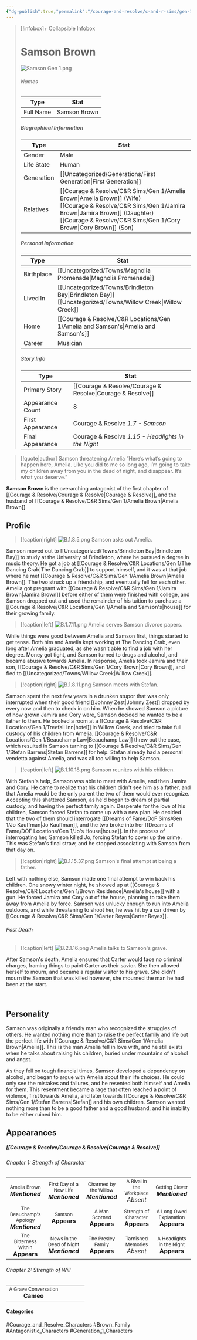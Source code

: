 ```yaml
---
{"dg-publish":true,"permalink":"/courage-and-resolve/c-and-r-sims/gen-1/samson-brown/"}
---
```


> [!infobox]+ Collapsible Infobox
> # Samson Brown
> ![Samson Gen 1.png](/img/user/Images/Sims/Samson%20Gen%201.png) 
> ###### Names 
> | Type | Stat | 
> | ---- | ---- | 
> | Full Name | Samson Brown | 
>
> ##### Biographical Information
> | Type | Stat | 
> | ---- | ---- | 
> | Gender | Male | 
> | Life State | Human |
> | Generation | [[Uncategorized/Generations/First Generation\|First Generation]] |
> | Relatives | [[Courage & Resolve/C&R Sims/Gen 1/Amelia Brown\|Amelia Brown]] (Wife)<br>[[Courage & Resolve/C&R Sims/Gen 1/Jamira Brown\|Jamira Brown]] (Daughter)<br>[[Courage & Resolve/C&R Sims/Gen 1/Cory Brown\|Cory Brown]] (Son)|
> 
> ##### Personal Information
> | Type | Stat | 
> | ---- | ---- | 
> | Birthplace | [[Uncategorized/Towns/Magnolia Promenade\|Magnolia Promenade]] | 
> | Lived In | [[Uncategorized/Towns/Brindleton Bay\|Brindleton Bay]] <br>[[Uncategorized/Towns/Willow Creek\|Willow Creek]]| 
> | Home | [[Courage & Resolve/C&R Locations/Gen 1/Amelia and Samson's\|Amelia and Samson's]] | 
> | Career | Musician | 
> 
> ##### Story Info
> | Type | Stat | 
> | ---- | ---- | 
> | Primary Story | [[Courage & Resolve/Courage & Resolve\|Courage & Resolve]] | 
> | Appearance Count | 8 | 
> | First Appearance | Courage & Resolve *1.7 - Samson*
> | Final Appearance | Courage & Resolve *1.15 - Headlights in the Night*

> [!quote|author] Samson threatening Amelia
> “Here’s what’s going to happen here, Amelia. Like you did to me so long ago, I’m going to take my children away from you in the dead of night, and disappear. It’s what you deserve.”

**Samson Brown** is the overarching antagonist of the first chapter of [[Courage & Resolve/Courage & Resolve\|Courage & Resolve]], and the husband of [[Courage & Resolve/C&R Sims/Gen 1/Amelia Brown\|Amelia Brown]].

## Profile
> [!caption|right]
> ![B.1.8.5.png](/img/user/Images/Story/B.1.8.5.png) 
> Samson asks out Amelia.

Samson moved out to [[Uncategorized/Towns/Brindleton Bay\|Brindleton Bay]] to study at the University of Brindleton, where he pursued a degree in music theory. He got a job at [[Courage & Resolve/C&R Locations/Gen 1/The Dancing Crab\|The Dancing Crab]] to support himself, and it was at that job where he met [[Courage & Resolve/C&R Sims/Gen 1/Amelia Brown\|Amelia Brown]]. The two struck up a friendship, and eventually fell for each other. Amelia got pregnant with [[Courage & Resolve/C&R Sims/Gen 1/Jamira Brown\|Jamira Brown]] before either of them were finished with college, and Samson dropped out and used the remainder of his tuition to purchase a [[Courage & Resolve/C&R Locations/Gen 1/Amelia and Samson's\|house]] for their growing family.

> [!caption|left]
> ![B.1.7.11.png](/img/user/Images/Story/B.1.7.11.png) 
> Amelia serves Samson divorce papers.

While things were good between Amelia and Samson first, things started to get tense. Both him and Amelia kept working at The Dancing Crab, even long after Amelia graduated, as she wasn't able to find a job with her degree. Money got tight, and Samson turned to drugs and alcohol, and became abusive towards Amelia. In response, Amelia took Jamira and their son, [[Courage & Resolve/C&R Sims/Gen 1/Cory Brown\|Cory Brown]], and fled to [[Uncategorized/Towns/Willow Creek\|Willow Creek]].

> [!caption|right]
> ![B.1.8.11.png](/img/user/Images/Story/B.1.8.11.png) 
> Samson meets with Stefan.

Samson spent the next few years in a drunken stupor that was only interrupted when their good friend [[Johnny Zest\|Johnny Zest]] dropped by every now and then to check in on him. When he showed Samson a picture of how grown Jamira and Cory were, Samson decided he wanted to be a father to them. He booked a room at a [[Courage & Resolve/C&R Locations/Gen 1/Treefall Inn\|hotel]] in Willow Creek, and tried to take full custody of his children from Amelia. [[Courage & Resolve/C&R Locations/Gen 1/Beauchamp Law\|Beauchamp Law]] threw out the case, which resulted in Samson turning to [[Courage & Resolve/C&R Sims/Gen 1/Stefan Barrens\|Stefan Barrens]] for help. Stefan already had a personal vendetta against Amelia, and was all too willing to help Samson.

> [!caption|left]
> ![B.1.10.18.png](/img/user/Images/Story/B.1.10.18.png) 
> Samson reunites with his children.

With Stefan's help, Samson was able to meet with Amelia, and then Jamira and Cory. He came to realize that his children didn't see him as a father, and that Amelia would be the only parent the two of them would ever recognize. Accepting this shattered Samson, as he'd began to dream of partial custody, and having the perfect family again. Desperate for the love of his children, Samson forced Stefan to come up with a new plan. He decided that the two of them should interrogate [[Dreams of Fame/DoF Sims/Gen 1/Jo Kauffman\|Jo Kauffman]], and the two broke into her [[Dreams of Fame/DOF Locations/Gen 1/Jo's House\|house]]. In the process of interrogating her, Samson killed Jo, forcing Stefan to cover up the crime. This was Stefan's final straw, and he stopped associating with Samson from that day on.

> [!caption|right]
> ![B.1.15.37.png](/img/user/Images/Story/B.1.15.37.png) 
> Samson's final attempt at being a father.

Left with nothing else, Samson made one final attempt to win back his children. One snowy winter night, he showed up at [[Courage & Resolve/C&R Locations/Gen 1/Brown Residence\|Amelia's house]] with a gun. He forced Jamira and Cory out of the house, planning to take them away from Amelia by force. Samson was unlucky enough to run into Amelia outdoors, and while threatening to shoot her, he was hit by a car driven by [[Courage & Resolve/C&R Sims/Gen 1/Carter Reyes\|Carter Reyes]]. 
######  Post Death

> [!caption|left]
> ![B.2.1.16.png](/img/user/Images/Story/B.2.1.16.png) 
> Amelia talks to Samson's grave.

After Samson's death, Amelia ensured that Carter would face no criminal charges, framing things to paint Carter as their savior. She then allowed herself to mourn, and became a regular visitor to his grave. She didn't mourn the Samson that was killed however, she mourned the man he had been at the start.

<br style="clear:both; margin: 0; padding: 0" />

## Personality
Samson was originally a friendly man who recognized the struggles of others. He wanted nothing more than to raise the perfect family and life out the perfect life with [[Courage & Resolve/C&R Sims/Gen 1/Amelia Brown\|Amelia]]. This is the man Amelia fell in love with, and he still exists when he talks about raising his children, buried under mountains of alcohol and angst.

As they fell on tough financial times, Samson developed a dependency on alcohol, and began to argue with Amelia about their life choices. He could only see the mistakes and failures, and he resented both himself and Amelia for them. This resentment became a rage that often reached a point of violence, first towards Amelia, and later towards [[Courage & Resolve/C&R Sims/Gen 1/Stefan Barrens\|Stefan]] and his own children. Samson wanted nothing more than to be a good father and a good husband, and his inability to be either ruined him.

## Appearances
##### [[Courage & Resolve/Courage & Resolve\|Courage & Resolve]]
###### Chapter 1: Strength of Character

|                                                                              |                                                                                |                                                                            |                                                                        |                                                                            |
| ---------------------------------------------------------------------------- | ------------------------------------------------------------------------------ | -------------------------------------------------------------------------- | ---------------------------------------------------------------------- | -------------------------------------------------------------------------- |
| <center><font size=2>Amelia Brown<br><font size=3>***Mentioned***            | <center><font size=2>First Day of a New Life<br><font size=3>***Mentioned***   | <center><font size=2>Charmed by the Willow<br><font size=3>***Mentioned*** | <center><font size=2>A Rival in the Workplace<br><font size=3>*Absent* | <center><font size=2>Getting Clever<br><font size=3>***Mentioned***        |
| <center><font size=2>The Beauchamp's Apology<br><font size=3>***Mentioned*** | <center><font size=2>Samson<br><font size=3>**Appears**                        | <center><font size=2>A Man Scorned<br><font size=3>**Appears**             | <center><font size=2>Strength of Character<br><font size=3>**Appears** | <center><font size=2>A Long Owed Explanation<br><font size=3>**Appears**   |
| <center><font size=2>The Bitterness Within<br><font size=3>**Appears**       | <center><font size=2>News in the Dead of Night<br><font size=3>***Mentioned*** | <center><font size=2>The Presley Family<br><font size=3>**Appears**        | <center><font size=2>Tarnished Memories<br><font size=3>*Absent*       | <center><font size=2>A Headlights in the Night<br><font size=3>**Appears** |
###### Chapter 2: Strength of Will
|                                                                     |     |     |     |     |
| ------------------------------------------------------------------- | --- | --- | --- | --- |
| <center><font size=2>A Grave Conversation<br><font size=3>**Cameo** |     |     |     |     |
#### Categories
#Courage_and_Resolve_Characters #Brown_Family #Antagonistic_Characters #Generation_1_Characters